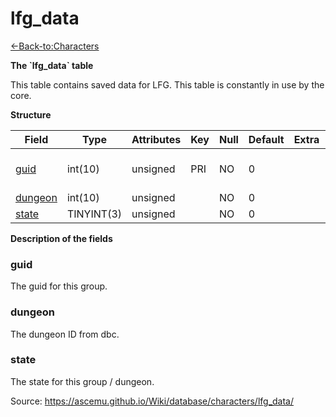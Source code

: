 # lfg\_data

[<-Back-to:Characters](database-characters.md)

**The \`lfg\_data\` table**

This table contains saved data for LFG. This table is constantly in use by the core.

**Structure**

| Field        | Type       | Attributes | Key | Null | Default | Extra | Comment                  |
|--------------|------------|------------|-----|------|---------|-------|--------------------------|
| [guid][1]    | int(10)    | unsigned   | PRI | NO   | 0       |       | Global Unique Identifier |
| [dungeon][2] | int(10)    | unsigned   |     | NO   | 0       |       |                          |
| [state][3]   | TINYINT(3) | unsigned   |     | NO   | 0       |       |                          |

[1]: #guid
[2]: #dungeon
[3]: #state

**Description of the fields**

### guid

The guid for this group.

### dungeon

The dungeon ID from dbc.

### state

The state for this group / dungeon.

Source: https://ascemu.github.io/Wiki/database/characters/lfg_data/
